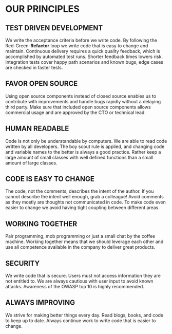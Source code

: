 # OUR PRINCIPLES

## TEST DRIVEN DEVELOPMENT
We write the acceptance criteria before we write code. By following the Red-Green-**Refactor** loop we write code that is easy to change and maintain. Continuous delivery requires a quick quality feedback, which is accomplished by automated test runs. Shorter feedback times lowers risk. Integration tests cover happy path scenarios and known bugs, edge cases are checked in faster tests.

## FAVOR OPEN SOURCE
Using open source components instead of closed source enables us to contribute with improvements and handle bugs rapidly without a delaying third party. Make sure that included open source components allows commercial usage and are approved by the CTO or technical lead.

## HUMAN READABLE
Code is not only be understandable by computers. We are able to read code written by all developers. The boy scout rule is applied, and changing code and variable names to the better is always a good practice. Rather keep a large amount of small classes with well defined functions than a small amount of large classes.

## CODE IS EASY TO CHANGE
The code, not the comments, describes the intent of the author. If you cannot describe the intent well enough, grab a colleague! Avoid comments as they mostly are thoughts not communicated in code. To make code even easier to change we avoid having tight coupling between different areas.

## WORKING TOGETHER
Pair programming, mob programming or just a small chat by the coffee machine. Working together means that we should leverage each other and use all competence available in the company to deliver great products.

## SECURITY
We write code that is secure. Users must not access information they are not entitled to. We are always cautious with user input to avoid known attacks. Awareness of the OWASP top 10 is highly recommended.

## ALWAYS IMPROVING
We strive for making better things every day. Read blogs, books, and code to keep up to date. Always continue work to write code that is easier to change.
